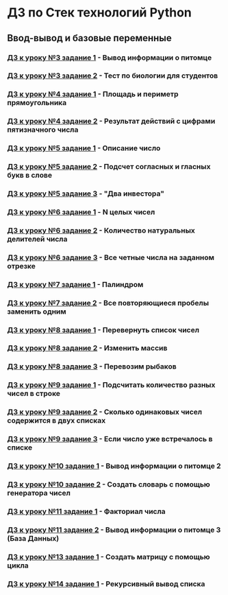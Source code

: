 # ДЗ по Стек технологий Python

## Ввод-вывод и базовые переменные
### [ДЗ к уроку №3 задание 1](task_3_1/) - Вывод информации о питомце
### [ДЗ к уроку №3 задание 2](task_3_2/) - Тест по биологии для студентов
### [ДЗ к уроку №4 задание 1](task_4_1/) - Площадь и периметр прямоугольника
### [ДЗ к уроку №4 задание 2](task_4_2/) - Результат действий с цифрами пятизначного числа
### [ДЗ к уроку №5 задание 1](task_5_1/) - Описание число
### [ДЗ к уроку №5 задание 2](task_5_2/) - Подсчет согласных и гласных букв в слове
### [ДЗ к уроку №5 задание 3](task_5_3/) - "Два инвестора"
### [ДЗ к уроку №6 задание 1](task_6_1/) - N целых чисел
### [ДЗ к уроку №6 задание 2](task_6_2/) - Количество натуральных делителей числа
### [ДЗ к уроку №6 задание 3](task_6_3/) - Все четные числа на заданном отрезке
### [ДЗ к уроку №7 задание 1](task_7_1/) - Палиндром
### [ДЗ к уроку №7 задание 2](task_7_2/) - Все повторяющиеся пробелы заменить одним
### [ДЗ к уроку №8 задание 1](task_8_1/) - Перевернуть список чисел
### [ДЗ к уроку №8 задание 2](task_8_2/) - Изменить массив
### [ДЗ к уроку №8 задание 3](task_8_3/) - Перевозим рыбаков
### [ДЗ к уроку №9 задание 1](task_9_1/) - Подсчитать количество разных чисел в строке
### [ДЗ к уроку №9 задание 2](task_9_2/) - Сколько одинаковых чисел содержится в двух списках
### [ДЗ к уроку №9 задание 3](task_9_3/) - Если число уже встречалось в списке
### [ДЗ к уроку №10 задание 1](task_10_1/) - Вывод информации о питомце 2
### [ДЗ к уроку №10 задание 2](task_10_2/) - Создать словарь с помощью генератора чисел
### [ДЗ к уроку №11 задание 1](task_11_1/) - Факториал числа
### [ДЗ к уроку №11 задание 2](task_11_2/) - Вывод информации о питомце 3 (База Данных)
### [ДЗ к уроку №13 задание 1](task_13_1/) - Создать матрицу с помощью цикла
### [ДЗ к уроку №14 задание 1](task_14_1/) - Рекурсивный вывод списка